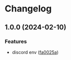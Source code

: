 # Changelog

## 1.0.0 (2024-02-10)

### Features

- discord env ([fa0025a](https://github.com/Eventiva/Eventiva/commit/fa0025a0d9f9863cf5efae0c9db60188047d8219))
